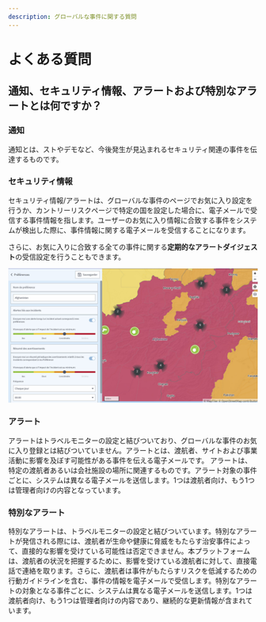 ```yaml
---
description: グローバルな事件に関する質問
---
```


# よくある質問

## 通知、セキュリティ情報、アラートおよび特別なアラートとは何ですか？

### **通知**

通知とは、ストやデモなど、今後発生が見込まれるセキュリティ関連の事件を伝達するものです。

### セキュリティ情報

セキュリティ情報/アラートは、グローバルな事件のページでお気に入り設定を行うか、カントリーリスクページで特定の国を設定した場合に、電子メールで受信する事件情報を指します。ユーザーのお気に入り情報に合致する事件をシステムが検出した際に、事件情報に関する電子メールを受信することになります。

さらに、お気に入りに合致する全ての事件に関する**定期的なアラートダイジェスト**の受信設定を行うこともできます。

![](../.gitbook/assets/global-events-faq.JPG)

### アラート

アラートはトラベルモニターの設定と結びついており、グローバルな事件のお気に入り登録とは結びついていません。アラートとは、渡航者、サイトおよび事業活動に影響を及ぼす可能性がある事件を伝える電子メールです。 アラートは、特定の渡航者あるいは会社施設の場所に関連するものです。アラート対象の事件ごとに、システムは異なる電子メールを送信します。1つは渡航者向け、もう1つは管理者向けの内容となっています。

### **特別なアラート**

特別なアラートは、トラベルモニターの設定と結びついています。特別なアラートが発信される際には、渡航者が生命や健康に脅威をもたらす治安事件によって、直接的な影響を受けている可能性は否定できません。本プラットフォームは、渡航者の状況を把握するために、影響を受けている渡航者に対して、直接電話で連絡を取ります。さらに、渡航者は事件がもたらすリスクを低減するための行動ガイドラインを含む、事件の情報を電子メールで受信します。特別なアラートの対象となる事件ごとに、システムは異なる電子メールを送信します。1つは渡航者向け、もう1つは管理者向けの内容であり、継続的な更新情報が含まれています。

